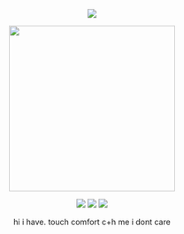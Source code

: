 <div align="center">

  <img src="https://komarev.com/ghpvc/?username=atervir&label= ✩ &color=527ecd&style=water">
<p align="center">
    <img width="300" src="" alt="">
</p>

[![](https://files.catbox.moe/sm6dh3.gif)](https://rentry.co/atervir-)
[![](ata)](https://atervir.atabook.org/)
[![](prncs)](https://pronouns.cc/@atervir)

hi i have. touch comfort c+h me i dont care
